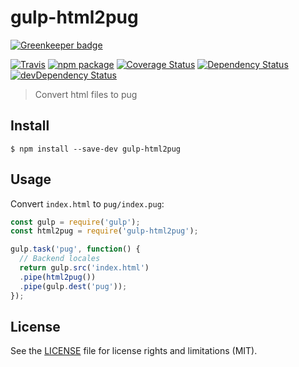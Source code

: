 # gulp-html2pug

[![Greenkeeper badge](https://badges.greenkeeper.io/perrin4869/gulp-html2pug.svg)](https://greenkeeper.io/)

[![Travis][build-badge]][build]
[![npm package][npm-badge]][npm]
[![Coverage Status][coveralls-badge]][coveralls]
[![Dependency Status][dependency-status-badge]][dependency-status]
[![devDependency Status][dev-dependency-status-badge]][dev-dependency-status]

> Convert html files to pug

## Install

```
$ npm install --save-dev gulp-html2pug
```


## Usage
Convert `index.html` to `pug/index.pug`:

```js
const gulp = require('gulp');
const html2pug = require('gulp-html2pug');

gulp.task('pug', function() {
  // Backend locales
  return gulp.src('index.html')
  .pipe(html2pug())
  .pipe(gulp.dest('pug'));
});
```

## License

See the [LICENSE](LICENSE.md) file for license rights and limitations (MIT).

[build-badge]: https://img.shields.io/travis/perrin4869/gulp-html2pug/master.svg?style=flat-square
[build]: https://travis-ci.org/perrin4869/gulp-html2pug

[npm-badge]: https://img.shields.io/npm/v/gulp-html2pug.svg?style=flat-square
[npm]: https://www.npmjs.org/package/gulp-html2pug

[coveralls-badge]: https://img.shields.io/coveralls/perrin4869/gulp-html2pug/master.svg?style=flat-square
[coveralls]: https://coveralls.io/r/perrin4869/gulp-html2pug

[dependency-status-badge]: https://david-dm.org/perrin4869/gulp-html2pug.svg?style=flat-square
[dependency-status]: https://david-dm.org/perrin4869/gulp-html2pug

[dev-dependency-status-badge]: https://david-dm.org/perrin4869/gulp-html2pug/dev-status.svg?style=flat-square
[dev-dependency-status]: https://david-dm.org/perrin4869/gulp-html2pug#info=devDependencies
